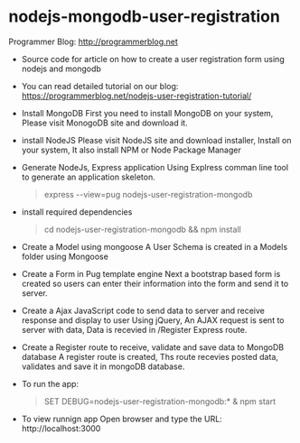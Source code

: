 # nodejs-mongodb-user-registration

Programmer Blog: http://programmerblog.net

- Source code for article on how to create a user registration form using nodejs and mongodb

- You can read detailed tutorial on our blog: https://programmerblog.net/nodejs-user-registration-tutorial/


 - Install MongoDB
   First you need to install MongoDB on your system, Please visit MonogoDB site and download it.
 
 - install NodeJS
   Please visit NodeJS site and download installer, Install on your system, It also install NPM or Node Package Manager
   
 - Generate NodeJs, Express application
   Using Explress comman line tool to generate an application skeleton.
  
    > express --view=pug nodejs-user-registration-mongodb
 
 - install required dependencies
  
    > cd nodejs-user-registration-mongodb && npm install

 - Create a Model using mongoose
   A User Schema is created in a Models folder using Mongoose
   
 - Create a Form in Pug template engine
   Next a bootstrap based form is created so users can enter their information into the form and send it to server.
    
 - Create a Ajax JavaScript code to send data to server and receive response and display to user
   Using jQuery, An AJAX request is sent to server with data, Data is recevied in /Register Express route.
 
 - Create a Register route to receive, validate and save data to MongoDB database
   A register route is created, Ths route recevies posted data, validates and save it in mongoDB database.
 
 - To run the app:
 
     > SET DEBUG=nodejs-user-registration-mongodb:* & npm start
     
  - To view runnign app
    Open browser and type the URL: http://localhost:3000
    
    
